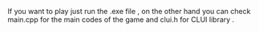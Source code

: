 If you want to play just run the .exe file , on the other hand you can check main.cpp for the main codes of the game and clui.h for CLUI library .
